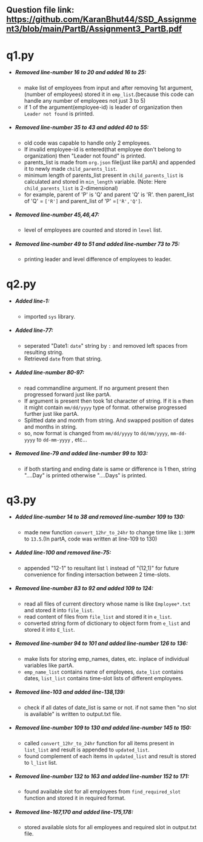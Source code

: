 ## Question file link: https://github.com/KaranBhut44/SSD_Assignment3/blob/main/PartB/Assignment3_PartB.pdf
# q1.py
 - ##### Removed line-number 16 to 20 and added 16 to 25:
   - make list of employees from input and after removing 1st argument,(number of employees) stored it in `emp_list`.(because this code can handle any number of employees not just 3 to 5)
   - if 1 of the argument(employee-id) is leader of organization then `Leader not found` is printed. 
 - ##### Removed line-number 35 to 43 and added 40 to 55:
   - old code was capable to handle only 2 employees.
   - If invalid employee-id is entered(that employee don't belong to organization) then "Leader not found" is printed.
   - parents_list is made from  `org.json` file(just like partA) and appended it to newly made `child_parents_list`.
   - minimum length of parents_list present in `child_parents_list` is calculated and stored in `min_length` variable. (Note: Here `child_parents_list` is 2-dimensional)
   - for example, parent of 'P' is 'Q' and parent 'Q' is 'R'. then parent_list of 'Q' = `['R']` and parent_list of 'P' =`['R','Q']`.
 - ##### Removed line-number 45,46,47:
   - level of employees are counted and stored in `level` list.
 - ##### Removed line-number 49 to 51 and added line-number 73 to 75:
   - printing leader and level difference of employees to leader.

# q2.py
 - ##### Added line-1:
   - imported `sys` library.
 - ##### Added line-77:
   - seperated "Date1: `date`" string by `:` and removed left spaces from resulting string.
   - Retrieved `date` from that string.
 - ##### Added line-number 80-97:
   - read commandline argument. If no argument present then progressed forward just like partA.
   - If argument is present then took 1st character of string. If it is `m` then it might contain `mm/dd/yyyy` type of format. otherwise progressed further just like partA.
   - Splitted date and month from string. And swapped position of dates and months in string.
   - so, now format is changed from `mm/dd/yyyy` to `dd/mm/yyyy`, `mm-dd-yyyy` to `dd-mm-yyyy` , etc...
 - ##### Removed line-79 and added line-number 99 to 103:
   - if both starting and ending date is same or difference is 1 then, string "....Day" is printed otherwise "....Days" is printed.

# q3.py
 - ##### Added line-number 14 to 38 and removed line-number 109 to 130:
   - made new function `convert_12hr_to_24hr` to change time like `1:30PM` to `13.5`.(In partA, code was written at line-109 to 130)
 - ##### Added line-100 and removed line-75:
   - appended "12-1" to resultant list `l` instead of "(12,1)" for future convenience for finding intersaction between 2 time-slots.
 - ##### Removed line-number 83 to 92 and added 109 to 124:
   - read all files of current directory whose name is like `Employee*.txt` and stored it into `file_list`.
   - read content of files from `file_list` and stored it in `e_list`.
   - converted string form of dictionary to object form from `e_list` and stored it into `E_list`.
 - ##### Removed line-number 94 to 101 and added line-number 126 to 136:
   - make lists for storing emp_names, dates, etc. inplace of individual variables like partA.
   - `emp_name_list` contains name of employees, `date_list` contains dates, `list_list` contains time-slot lists of different employees.
 - ##### Removed line-103 and added line-138,139:
   - check if all dates of date_list is same or not. if not same then "no slot is available" is written to output.txt file.
 - ##### Removed line-number 109 to 130 and added line-number 145 to 150:
   - called `convert_12hr_to_24hr` function for all items present in `list_list` and result is appended to `updated_list`.
   - found complement of each items in `updated_list` and result is stored to `l_list` list.
 - ##### Removed line-number 132 to 163 and added line-number 152 to 171:
   - found available slot for all employees from `find_required_slot` function and stored it in required format.
 - ##### Removed line-167,170 and added line-175,178:
   - stored available slots for all employees and required slot in output.txt file.
